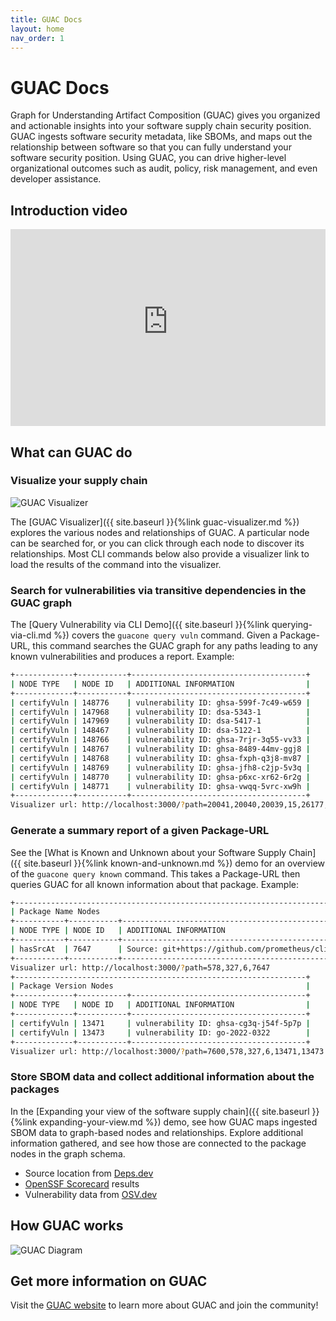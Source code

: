 ```yaml
---
title: GUAC Docs
layout: home
nav_order: 1
---
```


# GUAC Docs

Graph for Understanding Artifact Composition (GUAC) gives you organized and
actionable insights into your software supply chain security position. GUAC
ingests software security metadata, like SBOMs, and maps out the relationship
between software so that you can fully understand your software security
position. Using GUAC, you can drive higher-level organizational outcomes such as
audit, policy, risk management, and even developer assistance.

## Introduction video

<iframe width="560" height="315" style="max-width: 100%" src="https://www.youtube-nocookie.com/embed/U7jRTZUDHYM?si=zTeaZXIBEPd1ZV0y" title="YouTube video player" frameborder="0" allow="accelerometer; autoplay; clipboard-write; encrypted-media; gyroscope; picture-in-picture; web-share" allowfullscreen></iframe>

## What can GUAC do

### Visualize your supply chain

![GUAC Visualizer](assets/images/supplychain_dependencies_graph.png)

The [GUAC Visualizer]({{ site.baseurl }}{%link guac-visualizer.md %}) explores the
various nodes and relationships of GUAC. A particular node can be searched for, or
you can click through each node to discover its relationships. Most CLI commands
below also provide a visualizer link to load the results of the command into the
visualizer.

### Search for vulnerabilities via transitive dependencies in the GUAC graph

The [Query Vulnerability via CLI Demo]({{ site.baseurl }}{%link
querying-via-cli.md %}) covers the `guacone query vuln` command. Given a
Package-URL, this command searches the GUAC graph for any paths leading to any
known vulnerabilities and produces a report. Example:

```bash
+-------------+-----------+---------------------------------------+
| NODE TYPE   | NODE ID   | ADDITIONAL INFORMATION                |
+-------------+-----------+---------------------------------------+
| certifyVuln | 148776    | vulnerability ID: ghsa-599f-7c49-w659 |
| certifyVuln | 147968    | vulnerability ID: dsa-5343-1          |
| certifyVuln | 147969    | vulnerability ID: dsa-5417-1          |
| certifyVuln | 148467    | vulnerability ID: dsa-5122-1          |
| certifyVuln | 148766    | vulnerability ID: ghsa-7rjr-3q55-vv33 |
| certifyVuln | 148767    | vulnerability ID: ghsa-8489-44mv-ggj8 |
| certifyVuln | 148768    | vulnerability ID: ghsa-fxph-q3j8-mv87 |
| certifyVuln | 148769    | vulnerability ID: ghsa-jfh8-c2jp-5v3q |
| certifyVuln | 148770    | vulnerability ID: ghsa-p6xc-xr62-6r2g |
| certifyVuln | 148771    | vulnerability ID: ghsa-vwqq-5vrc-xw9h |
+-------------+-----------+---------------------------------------+
Visualizer url: http://localhost:3000/?path=20041,20040,20039,15,26177,22175,22174,20781,2455,147738,148776,26195,21827,2158,1302,1301,147731,147968,147815,147969,26202,74224,1411,147764,148467,26206,18025,18024,18023,147803,148766,147798,148767,147799,148768,147733,148769,147774,148770,147765,148771,75955,81946,87980,94043,99976,105990,1523,2110,2230,2360,2512,2744,3474,4167
```

### Generate a summary report of a given Package-URL

See the [What is Known and Unknown about your Software Supply Chain]({{
site.baseurl }}{%link known-and-unknown.md %}) demo for an overview of the `guacone query known`
command. This takes a Package-URL then queries GUAC for all known information about
that package. Example:

```bash
+---------------------------------------------------------------------------------+
| Package Name Nodes                                                              |
+-----------+-----------+---------------------------------------------------------+
| NODE TYPE | NODE ID   | ADDITIONAL INFORMATION                                  |
+-----------+-----------+---------------------------------------------------------+
| hasSrcAt  | 7647      | Source: git+https://github.com/prometheus/client_golang |
+-----------+-----------+---------------------------------------------------------+
Visualizer url: http://localhost:3000/?path=578,327,6,7647
+-----------------------------------------------------------------+
| Package Version Nodes                                           |
+-------------+-----------+---------------------------------------+
| NODE TYPE   | NODE ID   | ADDITIONAL INFORMATION                |
+-------------+-----------+---------------------------------------+
| certifyVuln | 13471     | vulnerability ID: ghsa-cg3q-j54f-5p7p |
| certifyVuln | 13473     | vulnerability ID: go-2022-0322        |
+-------------+-----------+---------------------------------------+
Visualizer url: http://localhost:3000/?path=7600,578,327,6,13471,13473
```

### Store SBOM data and collect additional information about the packages

In the [Expanding your view of the software supply chain]({{ site.baseurl
}}{%link expanding-your-view.md %}) demo, see how GUAC maps ingested SBOM data to
graph-based nodes and relationships. Explore additional information gathered, and
see how those are connected to the package nodes in the graph schema.

- Source location from [Deps.dev](https://deps.dev/)
- [OpenSSF Scorecard](https://securityscorecards.dev/) results
- Vulnerability data from [OSV.dev](https://osv.dev/)

## How GUAC works

![GUAC Diagram](assets/images/guac_api.png)

## Get more information on GUAC

Visit the [GUAC website](https://guac.sh/) to learn more about GUAC and join the
community!
